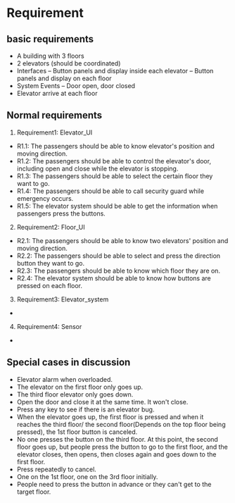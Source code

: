# Requirement
## basic requirements
- A building with 3 floors
- 2 elevators (should be coordinated)
- Interfaces – Button panels and display inside each elevator – Button panels and display on each floor
- System Events – Door open, door closed
- Elevator arrive at each floor

## Normal requirements
1. Requirement1: Elevator_UI  
- R1.1: The passengers should be able to know elevator's position and moving direction.
- R1.2: The passengers should be able to control the elevator's door, including open and close while the elevator is stopping.
- R1.3: The passengers should be able to select the certain floor they want to go.
- R1.4: The passengers should be able to call security guard while emergency occurs.
- R1.5: The elevator system should be able to get the information when passengers press the buttons.

2. Requirement2: Floor_UI
- R2.1: The passengers should be able to know two elevators' position and moving direction.
- R2.2: The passengers should be able to select and press the direction button they want to go.
- R2.3: The passengers should be able to know which floor they are on.
- R2.4: The elevator system should be able to know how buttons are pressed on each floor.

3. Requirement3: Elevator_system
- 
4. Requirement4: Sensor
-
## Special cases in discussion
- Elevator alarm when overloaded.
- The elevator on the first floor only goes up.
- The third floor elevator only goes down. 
- Open the door and close it at the same time. It won't close.
- Press any key to see if there is an elevator bug.
- When the elevator goes up, the first floor is pressed and when it reaches the third floor/ the second floor(Depends on the top floor being pressed), the 1st floor button is canceled.
- No one presses the button on the third floor. At this point, the second floor goes up, but people press the button to go to the first floor, and the elevator closes, then opens, then closes again and goes down to the first floor.
- Press repeatedly to cancel.
- One on the 1st floor, one on the 3rd floor initially.
- People need to press the button in advance or they can't get to the target floor.